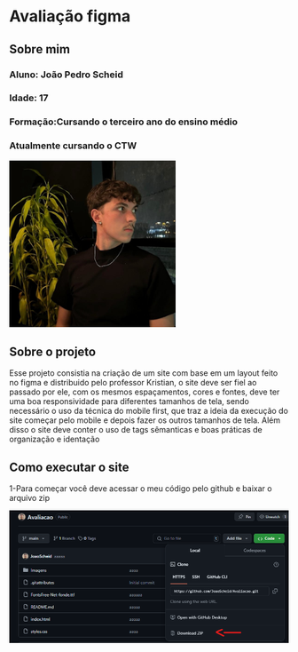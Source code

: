 <h1>Avaliação figma</h1>
<h2>Sobre mim </h2>
<h3>Aluno: João Pedro Scheid</h3>
<h3>Idade: 17</h3>
<h3>Formação:Cursando o terceiro ano do ensino médio</h3>
<h3>Atualmente cursando o CTW</h3>
 <img src="/Imagens/readme.jpg" width="300" height="300">
<h2>Sobre o projeto </h2>
<p>Esse projeto consistia na criação de um site com base em um layout feito no figma e distribuido pelo professor Kristian, o site deve ser fiel ao passado por ele, com os mesmos espaçamentos, cores e fontes, deve ter uma boa responsividade para diferentes tamanhos
de tela, sendo necessário o uso da técnica do mobile first, que traz a ideia da execução do site começar pelo mobile e depois fazer os outros tamanhos de tela. Além disso o site deve conter o uso de tags sêmanticas e boas práticas de organização e identação</p>

<h2>Como executar o site</h2>
<p>1-Para começar você deve acessar o meu código pelo github e baixar o arquivo zip</p>
<img src="/Imagens/passo1.png">